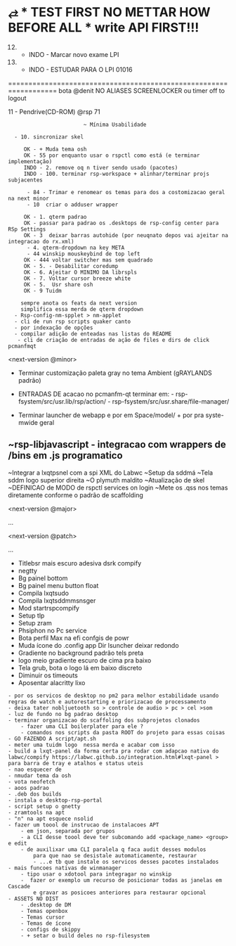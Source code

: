 
⥄
            * TEST FIRST NO METTAR HOW BEFORE ALL
            * write API FIRST!!!
==================================================================

12. * INDO - Marcar novo exame LPI
13. * INDO - ESTUDAR PARA O LPI 01016

==================================================================
bota @denit NO ALIASES
SCREENLOCKER ou timer off to logout

11 - Pendrive(CD-ROM) @rsp 71

                            ~ Mínima Usabilidade  

      - 10. sincronizar skel 

         OK - + Muda tema osh
         OK - 55 por enquanto usar o rspctl como está (e terminar implementação)
         INDO - 2. remove oq n tiver sendo usado (pacotes)
         INDO - 100. terminar rsp-workspace + alinhar/terminar projs subjacentes
                 
          - 84 - Trimar e renomear os temas para dos a costomizacao geral na next minor
          - 10  criar o adduser wrapper
        
         OK - 1. qterm padrao
         OK - passar para padrao os .desktops de rsp-config center para RSp Settings
         OK - 3  deixar barras autohide (por neuqnato depos vai ajeitar na integracao do rx.xml)
          - 4. qterm-dropdown na key META
          - 44 winskip mouskeybind de top left 
         OK - 444 voltar switcher mas sem quadrado
         OK - 5. - Desabilitar coredump
         OK - 6. Ajeitar O MINIMO DA librspls 
         OK - 7. Voltar cursor breeze white
         OK - 5.  Usr share osh 
         OK - 9 Tuidm
<todo-list>


        sempre anota os feats da next version 
        simplifica essa merda de qterm dropdown
      - Rsp-config-nm-spplet > nm-applet
      - cli de run rsp scripts quaker canto
      - por indexação de opções 
      - compilar adição de enteadas nas listas do README 
       - cli de criação de entradas de ação de files e dirs de click pcmanfmqt


</todo-list>


<next-version @minor>

  - Terminar customização paleta gray no tema Ambient (gRAYLANDS padrão)

  - ENTRADAS DE acacao no pcmanfm-qt terminar
      em: 
        - rsp-fsystem/src/usr.lib/rsp/action/
        - rsp-fsystem/src/usr.share/file-manager/
  - Terminar launcher de webapp e por em Space/model/ + por pra syste-mwide geral

  ~rsp-libjavascript - integracao com wrappers de /bins em .js programatico
  -
  ~Integrar a lxqtpsnel com a spi XML do Labwc
  ~Setup da sddmá
  ~Tela sddm logo superior direita 
  ~O plymuth maldito
  ~Atualização de skel
  ~DEFINICAO de MODO de rspctl services on login
  ~Mete os .qss nos temas diretamente conforme o padrão de scaffolding 

</next-version>

<next-version @major>

  ...

</next-version>

<next-version @patch>

  ...

</next-version>

<quest-log>

  * Titlebsr mais escuro adesiva dsrk compify
  * negtty 
  * Bg painel bottom
  * Bg painel menu button float 
  * Compila lxqtsudo
  * Compila lxqtsddmmsnsger
  * Mod startrspcompify
  * Setup tlp
  * Setup zram
  * Phsiphon no Pc service
  * Bota perfil Max na efi confgis de powr 
  * Muda ícone do .config app Dir lsuncher deixar redondo 
  * Gradiente no background padrão tels preta 
  * logo meio gradiente escuro de cima pra baixo 
  * Tela grub, bota o logo lá em baixo discreto
  * Diminuir os timeouts
  * Aposentar alacritty lixo

<quest-log>

<arquive>

    - por os servicos de desktop no pm2 para melhor estabilidade usando regras de watch e autorestarting e priorizacao de processamento
    - deixa tater nobljuetooth so > controle de audio > pc > cel >som
    - luz de fundo no bg padrao desktop
    - terminar organizacao do scaffoling dos subprojetos clonados
        - fazer uma CLI boilerplater para ele ?
        - comandos nos scripts da pasta ROOT do projeto para essas coisas
    - GO FAZENDO A script/apt.sh
    - meter uma tuidm logo  nessa merda e acabar com isso
    - build a lxqt-panel da forma certa pra rodar com adapcao nativa do labwc/compify https://labwc.github.io/integration.html#lxqt-panel > para barra de tray e atalhos e status uteis
    - nao esquecer de 
    - nmudar tema da osh
    - vota neofetch
    - aoos padrao 
    - .deb dos builds
    - instala o desktop-rsp-portal
    - script setup o gnetty
    - zramtools na apt
    - "n" na apt esquece nsolid
    - fazer um toool de instrucao de instalacoes APT
        - em json, separada por grupos
        - a CLI desse toool deve ter subcomando add <package_name> <group> e edit
        - de auxilixar uma CLI paralela q faca audit desses modulos
            para que nao se desistale automaticamente, restaurar
            - ...e tb que instale os servicos desses pacotes instalados
    - mais funcoes nativas de winmanager
        - tipo usar o xdotool para integragar no winskip  
        -  fazer or exemplo um recurso de posicionar todas as janelas em Cascade
            e gravar as posicoes anteriores para restaurar opcional
    - ASSETS NO DIST
        - .desktop de DM
        - Temas openbox
        - Temas cursor
        - Temas de ícone
        - configs de skippy
        - + setar o build deles no rsp-filesystem
        
</arquive>